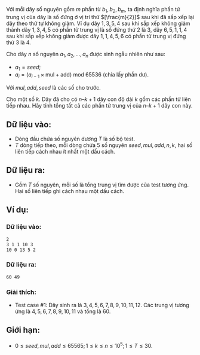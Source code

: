 Với mỗi dãy số nguyên gồm $m$ phần từ $b_1, b_2, b_m$, ta định nghĩa phần tử trung vị của dãy là số đứng ở vị trí thứ $[\frac{m}{2}]$ sau khi đã sắp xếp lại dãy theo thứ tự không giảm. Ví dụ dãy $1, 3, 5, 4$ sau khi sắp xếp không giảm thành dãy $1, 3, 4, 5$ có phần tử trung vị là số đứng thứ $2$ là $3$, dãy $6, 5, 1, 1, 4$ sau khi sắp xếp không giảm được dãy $1, 1, 4, 5, 6$ có phần tử trung vị đứng thứ $3$ là $4$.

Cho dãy $n$ số nguyên $a_1, a_2, ..., a_n$ được sinh ngẫu nhiên như sau:
- $a_1 = seed$;
- $a_i = (a_{i-1}×\text{mul} + \text{add})\text{ mod }65536$ (chia lấy phần dư).

Với $mul, add, seed$ là các số cho trước.

Cho một số $k$. Dãy đã cho có $n – k + 1$ dãy con độ dài $k$ gồm các phần tử liên tiếp nhau. Hãy tính tổng tất cả các phần tử trung vị của $n – k + 1$ dãy con này.

## Dữ liệu vào:
- Dòng đầu chứa số nguyên dương $T$ là số bộ test.
- $T$ dòng tiếp theo, mỗi dòng chứa $5$ số nguyên $seed, mul, add, n, k$, hai số liên tiếp cách nhau ít nhất một dấu cách.

## Dữ liệu ra:
- Gồm $T$ số nguyên, mỗi số là tổng trung vị tìm được của test tương ứng. Hai số liên tiếp ghi cách nhau một dấu cách.

## Ví dụ:
### Dữ liệu vào:
```
2
3 1 1 10 3
10 0 13 5 2
```

### Dữ liệu ra:
```
60 49
```

### Giải thích:
- Test case $\#1:$ Dãy sinh ra là $3, 4, 5, 6, 7, 8, 9, 10, 11, 12$. Các trung vị tương ứng là $4, 5, 6, 7, 8, 9, 10, 11$ và tổng là $60$.

## Giới hạn:
- $0 ≤ seed, mul, add ≤ 65565; 1 ≤ k ≤ n ≤ 10^5; 1 ≤ T ≤ 30$.